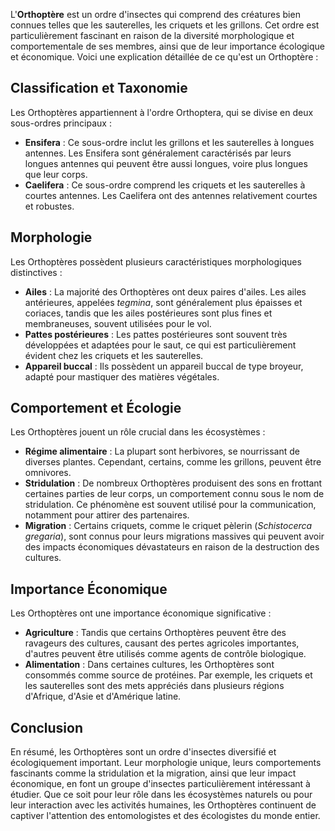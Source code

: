 L'**Orthoptère** est un ordre d'insectes qui comprend des créatures bien connues telles que les sauterelles, les criquets et les grillons. Cet ordre est particulièrement fascinant en raison de la diversité morphologique et comportementale de ses membres, ainsi que de leur importance écologique et économique. Voici une explication détaillée de ce qu'est un Orthoptère :

## Classification et Taxonomie

Les Orthoptères appartiennent à l'ordre Orthoptera, qui se divise en deux sous-ordres principaux :
- **Ensifera** : Ce sous-ordre inclut les grillons et les sauterelles à longues antennes. Les Ensifera sont généralement caractérisés par leurs longues antennes qui peuvent être aussi longues, voire plus longues que leur corps.
- **Caelifera** : Ce sous-ordre comprend les criquets et les sauterelles à courtes antennes. Les Caelifera ont des antennes relativement courtes et robustes.

## Morphologie

Les Orthoptères possèdent plusieurs caractéristiques morphologiques distinctives :
- **Ailes** : La majorité des Orthoptères ont deux paires d'ailes. Les ailes antérieures, appelées *tegmina*, sont généralement plus épaisses et coriaces, tandis que les ailes postérieures sont plus fines et membraneuses, souvent utilisées pour le vol.
- **Pattes postérieures** : Les pattes postérieures sont souvent très développées et adaptées pour le saut, ce qui est particulièrement évident chez les criquets et les sauterelles.
- **Appareil buccal** : Ils possèdent un appareil buccal de type broyeur, adapté pour mastiquer des matières végétales.

## Comportement et Écologie

Les Orthoptères jouent un rôle crucial dans les écosystèmes :
- **Régime alimentaire** : La plupart sont herbivores, se nourrissant de diverses plantes. Cependant, certains, comme les grillons, peuvent être omnivores.
- **Stridulation** : De nombreux Orthoptères produisent des sons en frottant certaines parties de leur corps, un comportement connu sous le nom de stridulation. Ce phénomène est souvent utilisé pour la communication, notamment pour attirer des partenaires.
- **Migration** : Certains criquets, comme le criquet pèlerin (*Schistocerca gregaria*), sont connus pour leurs migrations massives qui peuvent avoir des impacts économiques dévastateurs en raison de la destruction des cultures.

## Importance Économique

Les Orthoptères ont une importance économique significative :
- **Agriculture** : Tandis que certains Orthoptères peuvent être des ravageurs des cultures, causant des pertes agricoles importantes, d'autres peuvent être utilisés comme agents de contrôle biologique.
- **Alimentation** : Dans certaines cultures, les Orthoptères sont consommés comme source de protéines. Par exemple, les criquets et les sauterelles sont des mets appréciés dans plusieurs régions d'Afrique, d'Asie et d'Amérique latine.

## Conclusion

En résumé, les Orthoptères sont un ordre d'insectes diversifié et écologiquement important. Leur morphologie unique, leurs comportements fascinants comme la stridulation et la migration, ainsi que leur impact économique, en font un groupe d'insectes particulièrement intéressant à étudier. Que ce soit pour leur rôle dans les écosystèmes naturels ou pour leur interaction avec les activités humaines, les Orthoptères continuent de captiver l'attention des entomologistes et des écologistes du monde entier.